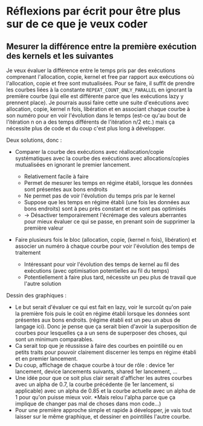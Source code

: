 # Réflexions par écrit pour être plus sur de ce que je veux coder

## Mesurer la différence entre la première exécution des kernels et les suivantes

Je veux évaluer la différence entre le temps pris par des exécutions comprenant l'allocation, copie, kernel et free par rapport aux exécutions où l'allocation, copie et free sont mutualisées. Pour se faire, il suffit de prendre les courbes liées à la constante `REPEAT_COUNT_ONLY_PARALLEL` en ignorant la première courbe (qui elle est différente parce que les exécutions lazy y prennent place). Je pourrais aussi faire cette une suite d'exécutions avec allocation, copie, kernel n fois, libération et en associant chaque courbe à son numéro pour en voir l'évolution dans le temps (est-ce qu'au bout de l'itération n on a des temps différents de l'itération n/2 etc.) mais ça nécessite plus de code et du coup c'est plus long à développer.

Deux solutions, donc :

- Comparer la courbe des exécutions avec réallocation/copie systématiques avec la courbe des exécutions avec allocations/copies mutualisées en ignorant le premier lancement.
    - Relativement facile à faire
    - Permet de mesurer les temps en régime établi, lorsque les données sont présentes aux bons endroits
    - Ne permet pas de voir l'évolution du temps pris par le kernel
    - Suppose que les temps en régime établi (une fois les données aux bons endroits) sont à peu près constant et ne sont pas optimisés
    - -> Désactiver temporairement l'écrémage des valeurs aberrantes pour mieux évaluer ce qui se passe, en prenant soin de supprimer la première valeur 

- Faire plusieurs fois le bloc (allocation, copie, (kernel n fois), libération) et associer un numéro à chaque courbe pour voir l'évolution des temps de traitement
    - Intéressant pour voir l'évolution des temps de kernel au fil des exécutions (avec optimisation potentielles au fil du temps)
    - Potentiellement à faire plus tard, nécessite un peu plus de travail que l'autre solution

Dessin des graphiques :  
- Le but serait d'évaluer ce qui est fait en lazy, voir le surcoût qu'on paie la première fois puis le coût en régime établi lorsque les données sont présentes aux bons endroits. (régime établi est un peu un abus de langage ici). Donc je pense que ça serait bien d'avoir la superposition de courbes pour lesquelles ça a un sens de superposer des choses, qui sont un minimum comparables.
- Ca serait top que je réussisse à faire des courbes en pointillé ou en petits traits pour pouvoir clairement discerner les temps en régime établi et en premier lancement.
- Du coup, affichage de chaque courbe à tour de rôle : device 1er lancement, device lancements suivants, shared 1er lancement, ...
- Une idée pour que ce soit plus clair serait d'afficher les autres courbes avec un alpha de 0.7, la courbe précédente (le 1er lancement, si applicable) avec un alpha de 0.85 et la courbe actuelle avec un alpha de 1 pour qu'on puisse mieux voir. *Mais relou l'alpha parce que ça implique de changer pas mal de choses dans mon code...)
- Pour une première approche simple et rapide à développer, je vais tout laisser sur le même graphique, et dessiner en pointillés l'autre courbe.
